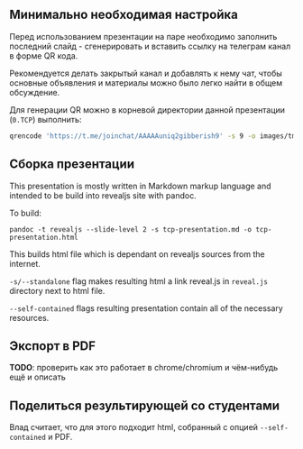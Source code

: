

## Минимально необходимая настройка
Перед использованием презентации на паре необходимо заполнить последний слайд - сгенерировать и вставить ссылку на телеграм канал в форме QR кода.

Рекомендуется делать закрытый канал и добавлять к нему чат, чтобы основные объявления и материалы можно было легко найти в общем обсуждение.

Для генерации QR можно в корневой директории данной презентации (`0.TCP`) выполнить:
``` bash
qrencode 'https://t.me/joinchat/AAAAAuniq2gibberish9' -s 9 -o images/tme.png
```

## Сборка презентации

This presentation is mostly written in Markdown markup language and intended to be build into revealjs site with pandoc.

To build:
```
pandoc -t revealjs --slide-level 2 -s tcp-presentation.md -o tcp-presentation.html
```
This builds html file which is dependant on revealjs sources from the internet.

`-s/--standalone` flag makes resulting html a link reveal.js in `reveal.js` directory next to html file.

`--self-contained` flags resulting presentation contain all of the necessary resources.

## Экспорт в PDF

**TODO**: проверить как это работает в chrome/chromium и чём-нибудь ещё и описать

## Поделиться результирующей со студентами

Влад считает, что для этого подходит html, собранный с опцией `--self-contained` и PDF. 
